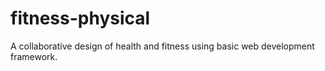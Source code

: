 # fitness-physical
A collaborative design of health and fitness using basic web development framework.
